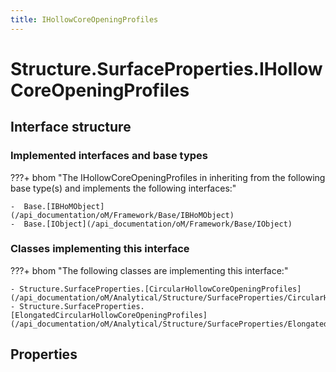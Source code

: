 ```yaml
---
title: IHollowCoreOpeningProfiles
---
```


# Structure.SurfaceProperties.IHollowCoreOpeningProfiles



## Interface structure

### Implemented interfaces and base types

???+ bhom "The IHollowCoreOpeningProfiles in inheriting from the following base type(s) and implements the following interfaces:"

    -  Base.[IBHoMObject](/api_documentation/oM/Framework/Base/IBHoMObject)
    -  Base.[IObject](/api_documentation/oM/Framework/Base/IObject)


### Classes implementing this interface

???+ bhom "The following classes are implementing this interface:"

    - Structure.SurfaceProperties.[CircularHollowCoreOpeningProfiles](/api_documentation/oM/Analytical/Structure/SurfaceProperties/CircularHollowCoreOpeningProfiles)
    - Structure.SurfaceProperties.[ElongatedCircularHollowCoreOpeningProfiles](/api_documentation/oM/Analytical/Structure/SurfaceProperties/ElongatedCircularHollowCoreOpeningProfiles)


## Properties

